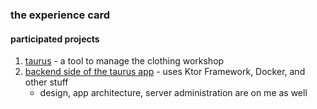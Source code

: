 ### the experience card

#### participated projects
1. [taurus][taurus-url] - a tool to manage the clothing workshop
2. [backend side of the taurus app][taurus-backend-url] - uses Ktor Framework, Docker, and other stuff
   - design, app architecture, server administration are on me as well

[taurus-url]: https://github.com/kenkoro/taurus
[taurus-backend-url]: https://github.com/kenkoro/taurus-backend
